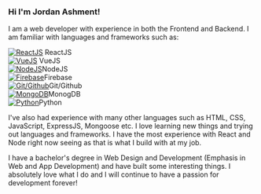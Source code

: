 ### Hi I'm Jordan Ashment!

I am a web developer with experience in both the Frontend and Backend.  I am familiar with languages and frameworks such as:  
 
[![ReactJS](https://api.faviconkit.com/reactjs.org/57)](https://reactjs.org/) ReactJS  
[![VueJS](https://api.faviconkit.com/vuejs.org/57)](https://vuejs.org/) VueJS  
[![NodeJS](https://api.faviconkit.com/nodejs.org/57)](https://nodejs.org/en/)NodeJS  
[![Firebase](https://api.faviconkit.com/firebase.google.com/57)](https://firebase.google.com/)Firebase  
[![Git/Github](https://api.faviconkit.com/github.com/57)](https://github.com/)Git/Github  
[![MongoDB](https://api.faviconkit.com/mongodb.com/57)](https://www.mongodb.com/)MonogDB  
[![Python](https://api.faviconkit.com/python.org/57)](https://www.python.org/)Python  


I've also had experience with many other languages such as HTML, CSS, JavaScript, ExpressJS, Mongoose etc. I love learning new things and trying out languages and frameworks. I have the most experience with React and Node right now seeing as that is what I build with at my job.  

I have a bachelor's degree in Web Design and Development (Emphasis in Web and App Development) and have built some interesting things. I absolutely love what I do and I will continue to have a passion for development forever!


<!--
**jashment/jashment** is a ✨ _special_ ✨ repository because its `README.md` (this file) appears on your GitHub profile.

Here are some ideas to get you started:

- 🔭 I’m currently working on ...
- 🌱 I’m currently learning ...
- 👯 I’m looking to collaborate on ...
- 🤔 I’m looking for help with ...
- 💬 Ask me about ...
- 📫 How to reach me: ...
- 😄 Pronouns: ...
- ⚡ Fun fact: ...
-->
